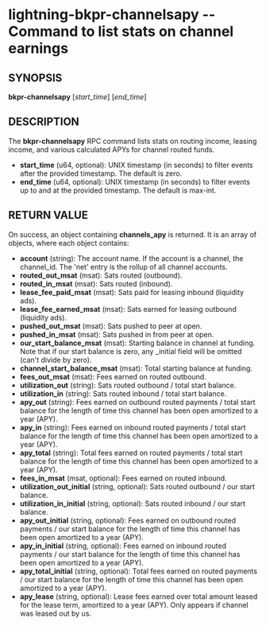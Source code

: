lightning-bkpr-channelsapy -- Command to list stats on channel earnings
=======================================================================

SYNOPSIS
--------

**bkpr-channelsapy** [*start\_time*] [*end\_time*] 

DESCRIPTION
-----------

The **bkpr-channelsapy** RPC command lists stats on routing income, leasing income, and various calculated APYs for channel routed funds.

- **start\_time** (u64, optional): UNIX timestamp (in seconds) to filter events after the provided timestamp. The default is zero.
- **end\_time** (u64, optional): UNIX timestamp (in seconds) to filter events up to and at the provided timestamp. The default is max-int.

RETURN VALUE
------------

On success, an object containing **channels\_apy** is returned. It is an array of objects, where each object contains:

- **account** (string): The account name. If the account is a channel, the channel\_id. The 'net' entry is the rollup of all channel accounts.
- **routed\_out\_msat** (msat): Sats routed (outbound).
- **routed\_in\_msat** (msat): Sats routed (inbound).
- **lease\_fee\_paid\_msat** (msat): Sats paid for leasing inbound (liquidity ads).
- **lease\_fee\_earned\_msat** (msat): Sats earned for leasing outbound (liquidity ads).
- **pushed\_out\_msat** (msat): Sats pushed to peer at open.
- **pushed\_in\_msat** (msat): Sats pushed in from peer at open.
- **our\_start\_balance\_msat** (msat): Starting balance in channel at funding. Note that if our start balance is zero, any \_initial field will be omitted (can't divide by zero).
- **channel\_start\_balance\_msat** (msat): Total starting balance at funding.
- **fees\_out\_msat** (msat): Fees earned on routed outbound.
- **utilization\_out** (string): Sats routed outbound / total start balance.
- **utilization\_in** (string): Sats routed inbound / total start balance.
- **apy\_out** (string): Fees earned on outbound routed payments / total start balance for the length of time this channel has been open amortized to a year (APY).
- **apy\_in** (string): Fees earned on inbound routed payments / total start balance for the length of time this channel has been open amortized to a year (APY).
- **apy\_total** (string): Total fees earned on routed payments / total start balance for the length of time this channel has been open amortized to a year (APY).
- **fees\_in\_msat** (msat, optional): Fees earned on routed inbound.
- **utilization\_out\_initial** (string, optional): Sats routed outbound / our start balance.
- **utilization\_in\_initial** (string, optional): Sats routed inbound / our start balance.
- **apy\_out\_initial** (string, optional): Fees earned on outbound routed payments / our start balance for the length of time this channel has been open amortized to a year (APY).
- **apy\_in\_initial** (string, optional): Fees earned on inbound routed payments / our start balance for the length of time this channel has been open amortized to a year (APY).
- **apy\_total\_initial** (string, optional): Total fees earned on routed payments / our start balance for the length of time this channel has been open amortized to a year (APY).
- **apy\_lease** (string, optional): Lease fees earned over total amount leased for the lease term, amortized to a year (APY). Only appears if channel was leased out by us.